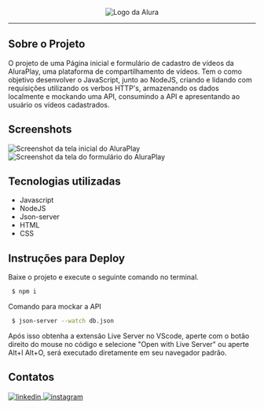 <p align="center"> <img src="https://github.com/MonicaHillman/aluraplay-requisicoes/blob/main/img/logo.png" alt="Logo da Alura"> </p>

<hr>

## Sobre o Projeto
O projeto de uma Página inicial e formulário de cadastro de vídeos da AluraPlay, uma plataforma de compartilhamento de vídeos. 
Tem o como objetivo desenvolver o JavaScript, junto ao NodeJS, criando e lidando com requisições utilizando os verbos HTTP's, armazenando os dados localmente e mockando uma API, consumindo a API e apresentando ao usuário os vídeos cadastrados.


## Screenshots
![Screenshot da tela inicial do AluraPlay](https://imgur.com/aymxEsh.png)
![Screenshot da tela do formulário do AluraPlay](https://imgur.com/ShNADf2.png)


## Tecnologias utilizadas
* Javascript
* NodeJS
* Json-server
* HTML
* CSS

## Instruções para Deploy
 Baixe o projeto e execute o seguinte comando no terminal.
 ```bash
  $ npm i
 ```
Comando para mockar a API
 ```bash
  $ json-server --watch db.json
 ```

Após isso obtenha a extensão Live Server no VScode, aperte com o botão direito do mouse no código e selecione "Open with Live Server" ou aperte Alt+l Alt+O, será executado diretamente em seu navegador padrão.


## Contatos

<a href="https://linkedin.com/in/varela-s-matheus" target="_blank">
  <img align="center" src="https://img.shields.io/badge/-MatheusVarela-05122A?style=flat&logo=linkedin" alt="linkedin"/>
</a>
<a href="https://www.instagram.com/varela_matheuus/" target="_blank">
 <img align="center" src="https://img.shields.io/badge/-MatheusVarela-05122A?style=flat&logo=instagram" alt="instagram"/>
</a>

